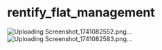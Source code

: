 # rentify_flat_management

![Uploading Screenshot_1741082552.png…]()
![Uploading Screenshot_1741082583.png…]()
